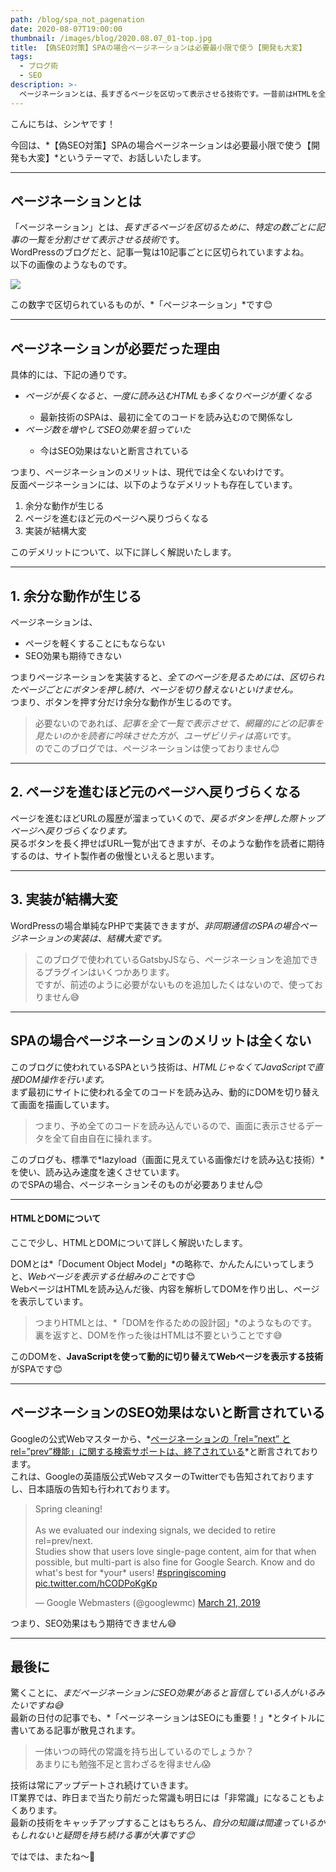 ```yaml
---
path: /blog/spa_not_pagenation
date: 2020-08-07T19:00:00
thumbnail: /images/blog/2020.08.07_01-top.jpg
title: 【偽SEO対策】SPAの場合ページネーションは必要最小限で使う【開発も大変】
tags:
  - ブログ術
  - SEO
description: >-
  ページネーションとは、長すぎるページを区切って表示させる技術です。一昔前はHTMLを全て読み込んでページを描画していたので、長すぎるページを軽くするためにページネーションは必要でした。SPAでは従来とページの描画方法が違うので、必要ありません。
---
```


こんにちは、シンヤです！

今回は、*【偽SEO対策】SPAの場合ページネーションは必要最小限で使う【開発も大変】*というテーマで、お話しいたします。

---

## ページネーションとは

「ページネーション」とは、*長すぎるページを区切るために、特定の数ごとに記事の一覧を分割させて表示させる技術*です。  
WordPressのブログだと、記事一覧は10記事ごとに区切られていますよね。  
以下の画像のようなものです。

![](/images/blog/2020.08.07_01-01.jpg)

この数字で区切られているものが、*「ページネーション」*です😊

---

## ページネーションが必要だった理由

具体的には、下記の通りです。

<ul class="arrow--ul">
  <li><em>ページが長くなると、一度に読み込むHTMLも多くなりページが重くなる</em></li>
  <ul>
    <li>最新技術のSPAは、最初に全てのコードを読み込むので関係なし</li>
  </ul>
  <li><em>ページ数を増やしてSEO効果を狙っていた</em></li>
  <ul>
    <li>今はSEO効果はないと断言されている</li>
  </ul>
</ul>

つまり、ページネーションのメリットは、現代では全くないわけです。  
反面ページネーションには、以下のようなデメリットも存在しています。

1. 余分な動作が生じる
2. ページを進むほど元のページへ戻りづらくなる
3. 実装が結構大変

このデメリットについて、以下に詳しく解説いたします。

---

## 1. 余分な動作が生じる

ページネーションは、

- ページを軽くすることにもならない
- SEO効果も期待できない

つまりページネーションを実装すると、*全てのページを見るためには、区切られたページごとにボタンを押し続け、ページを切り替えないといけません。*  
つまり、ボタンを押す分だけ余分な動作が生じるのです。

> 必要ないのであれば、*記事を全て一覧で表示させて、網羅的にどの記事を見たいのかを読者に吟味させた方が、ユーザビリティは高い*です。  
> のでこのブログでは、ページネーションは使っておりません😊

---

## 2. ページを進むほど元のページへ戻りづらくなる

ページを進むほどURLの履歴が溜まっていくので、*戻るボタンを押した際トップページへ戻りづらくなります。*  
戻るボタンを長く押せばURL一覧が出てきますが、そのような動作を読者に期待するのは、サイト製作者の傲慢といえると思います。

---

## 3. 実装が結構大変

WordPressの場合単純なPHPで実装できますが、*非同期通信のSPAの場合ページネーションの実装は、結構大変です。*

> このブログで使われているGatsbyJSなら、ページネーションを追加できるプラグインはいくつかあります。  
> ですが、前述のように必要がないものを追加したくはないので、使っておりません😅

---

## SPAの場合ページネーションのメリットは全くない

このブログに使われているSPAという技術は、*HTMLじゃなくてJavaScriptで直接DOM操作を行います。*  
まず最初にサイトに使われる全てのコードを読み込み、動的にDOMを切り替えて画面を描画しています。

> つまり、予め全てのコードを読み込んでいるので、画面に表示させるデータを全て自由自在に操れます。

このブログも、標準で*lazyload（画面に見えている画像だけを読み込む技術）*を使い、読み込み速度を速くさせています。  
のでSPAの場合、ページネーションそのものが必要ありません😊

<hr class="u-bt-lightest u-mt-48 u-mb-48">

#### HTMLとDOMについて

ここで少し、HTMLとDOMについて詳しく解説いたします。

DOMとは*「Document Object Model」*の略称で、かんたんにいってしまうと、*Webページを表示する仕組みのこと*です😊  
WebページはHTMLを読み込んだ後、内容を解析してDOMを作り出し、ページを表示しています。

> つまりHTMLとは、*「DOMを作るための設計図」*のようなものです。  
> 裏を返すと、DOMを作った後はHTMLは不要ということです😅

このDOMを、**JavaScriptを使って動的に切り替えてWebページを表示する技術**がSPAです😊

---

## ページネーションのSEO効果はないと断言されている

Googleの公式Webマスターから、*[ページネーションの「rel=”next” と rel=”prev”機能」に関する検索サポートは、終了されている](https://webmaster-ja.googleblog.com/2011/12/relnext-relprev.html)*と断言されております。  
これは、Googleの英語版公式WebマスターのTwitterでも告知されておりますし、日本語版の告知も行われております。

<blockquote class="twitter-tweet"><p lang="en" dir="ltr">Spring cleaning! <br><br>As we evaluated our indexing signals, we decided to retire rel=prev/next. <br>Studies show that users love single-page content, aim for that when possible, but multi-part is also fine for Google Search. Know and do what&#39;s best for *your* users! <a href="https://twitter.com/hashtag/springiscoming?src=hash&amp;ref_src=twsrc%5Etfw">#springiscoming</a> <a href="https://t.co/hCODPoKgKp">pic.twitter.com/hCODPoKgKp</a></p>&mdash; Google Webmasters (@googlewmc) <a href="https://twitter.com/googlewmc/status/1108726443251519489?ref_src=twsrc%5Etfw">March 21, 2019</a></blockquote> <script async src="https://platform.twitter.com/widgets.js" charset="utf-8"></script>

つまり、SEO効果はもう期待できません😅

---

## 最後に

驚くことに、*まだページネーションにSEO効果があると盲信している人がいるみたいですね😅*  
最新の日付の記事でも、*「ページネーションはSEOにも重要！」*とタイトルに書いてある記事が散見されます。  

> 一体いつの時代の常識を持ち出しているのでしょうか？  
> あまりにも勉強不足と言わざるを得ません😱

技術は常にアップデートされ続けていきます。  
IT業界では、昨日まで当たり前だった常識も明日には「非常識」になることもよくあります。  
最新の技術をキャッチアップすることはもちろん、*自分の知識は間違っているかもしれないと疑問を持ち続ける事が大事です😊*

ではでは、またね〜🤗
